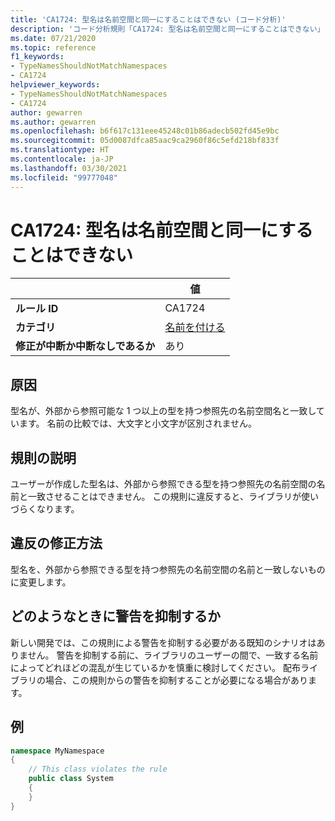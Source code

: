 ```yaml
---
title: 'CA1724: 型名は名前空間と同一にすることはできない (コード分析)'
description: 'コード分析規則「CA1724: 型名は名前空間と同一にすることはできない」について'
ms.date: 07/21/2020
ms.topic: reference
f1_keywords:
- TypeNamesShouldNotMatchNamespaces
- CA1724
helpviewer_keywords:
- TypeNamesShouldNotMatchNamespaces
- CA1724
author: gewarren
ms.author: gewarren
ms.openlocfilehash: b6f617c131eee45248c01b86adecb502fd45e9bc
ms.sourcegitcommit: 05d0087dfca85aac9ca2960f86c5efd218bf833f
ms.translationtype: HT
ms.contentlocale: ja-JP
ms.lasthandoff: 03/30/2021
ms.locfileid: "99777048"
---
```

# <a name="ca1724-type-names-should-not-match-namespaces"></a>CA1724: 型名は名前空間と同一にすることはできない

| | 値 |
|-|-|
| **ルール ID** |CA1724|
| **カテゴリ** |[名前を付ける](naming-warnings.md)|
| **修正が中断か中断なしであるか** |あり|

## <a name="cause"></a>原因

型名が、外部から参照可能な 1 つ以上の型を持つ参照先の名前空間名と一致しています。 名前の比較では、大文字と小文字が区別されません。

## <a name="rule-description"></a>規則の説明

ユーザーが作成した型名は、外部から参照できる型を持つ参照先の名前空間の名前と一致させることはできません。 この規則に違反すると、ライブラリが使いづらくなります。

## <a name="how-to-fix-violations"></a>違反の修正方法

型名を、外部から参照できる型を持つ参照先の名前空間の名前と一致しないものに変更します。

## <a name="when-to-suppress-warnings"></a>どのようなときに警告を抑制するか

新しい開発では、この規則による警告を抑制する必要がある既知のシナリオはありません。 警告を抑制する前に、ライブラリのユーザーの間で、一致する名前によってどれほどの混乱が生じているかを慎重に検討してください。 配布ライブラリの場合、この規則からの警告を抑制することが必要になる場合があります。

## <a name="example"></a>例

```csharp
namespace MyNamespace
{
    // This class violates the rule
    public class System
    {
    }
}
```
